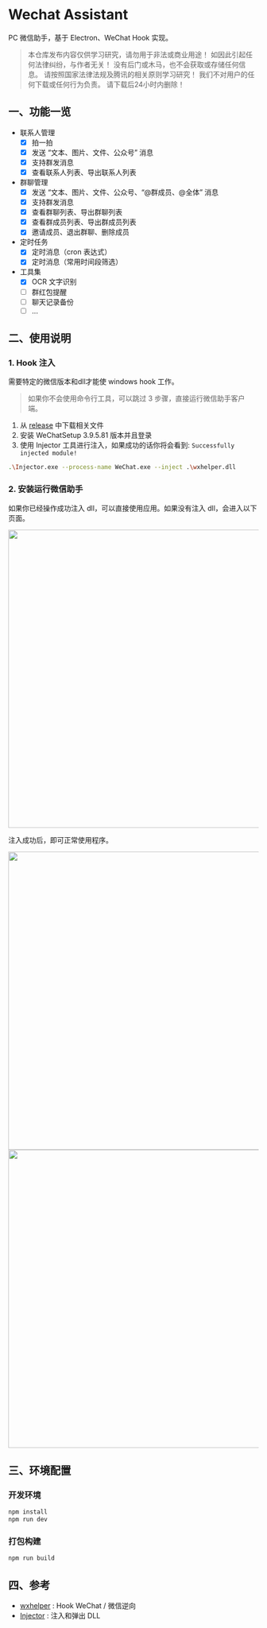 # Wechat Assistant

PC 微信助手，基于 Electron、WeChat Hook 实现。

> 本仓库发布内容仅供学习研究，请勿用于非法或商业用途！ 如因此引起任何法律纠纷，与作者无关！ 没有后门或木马，也不会获取或存储任何信息。 请按照国家法律法规及腾讯的相关原则学习研究！ 我们不对用户的任何下载或任何行为负责。 请下载后24小时内删除！

## 一、功能一览

- 联系人管理
  * [x] 拍一拍
  *	[x] 发送 “文本、图片、文件、公众号” 消息
  * [x] 支持群发消息
  *	[x] 查看联系人列表、导出联系人列表
- 群聊管理
  *	[x] 发送 “文本、图片、文件、公众号、“@群成员、@全体” 消息
  * [x] 支持群发消息
  *	[x] 查看群聊列表、导出群聊列表
  *	[x] 查看群成员列表、导出群成员列表
  * [x] 邀请成员、退出群聊、删除成员
- 定时任务
  * [x] 定时消息（cron 表达式）
  * [x] 定时消息（常用时间段筛选）
- 工具集
  * [x] OCR 文字识别
  * [ ] 群红包提醒
  * [ ] 聊天记录备份
  * [ ] ...

## 二、使用说明

### 1. Hook 注入

需要特定的微信版本和dll才能使 windows hook 工作。

> 如果你不会使用命令行工具，可以跳过 3 步骤，直接运行微信助手客户端。

1. 从 [release](https://github.com/yzqzy/wechat-assistant/releases/tag/v0.0.0) 中下载相关文件
2. 安装 WeChatSetup 3.9.5.81 版本并且登录
3. 使用 Injector 工具进行注入，如果成功的话你将会看到: `Successfully injected module!`

```bash
.\Injector.exe --process-name WeChat.exe --inject .\wxhelper.dll
```

### 2. 安装运行微信助手

如果你已经操作成功注入 dll，可以直接使用应用。如果没有注入 dll，会进入以下页面。

<img src="https://img.yueluo.club/wechat-assistant/injector.png" width="600px" />

注入成功后，即可正常使用程序。

<img src="https://img.yueluo.club/wechat-assistant/application_mosaic.png" width="600px" />

<img src="https://img.yueluo.club/wechat-assistant/application_cron.png" width="600px" />

## 三、环境配置

### 开发环境

```bash
npm install
npm run dev
```

### 打包构建

```bash
npm run build
```

## 四、参考

* [wxhelper](https://github.com/ttttupup/wxhelper) : Hook WeChat / 微信逆向
* [Injector](https://github.com/nefarius/Injector) : 注入和弹出 DLL
